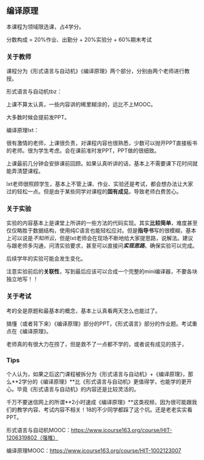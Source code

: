 ## 编译原理

本课程为领域限选课，占4学分。

分数构成 = 20%作业、出勤分 + 20%实验分 + 60%期末考试

### 关于教师

课程分为《形式语言与自动机》《编译原理》两个部分，分别由两个老师进行教授。

形式语言与自动机tbz：

上课不算太认真，一些内容讲的稀里糊涂的，远比不上MOOC。

大多数时候会提前发PPT。

编译原理lxt：

很有激情的老师，上课很负责，对课程内容也很熟悉，少数可以抛开PPT直接板书的老师。很为学生考虑。会在课前准时发PPT，PPT做的很细致。

上课最前几分钟会安排课前回顾。如果认真听讲的话，基本上不需要课下花时间就能弄清楚课程。

lxt老师很照顾学生，基本上不管上课、作业、实验还是考试，都会想办法让大家过的轻松一点。但是由于某些同学对课程的**固有成见**，导致老师白费苦心。

### 关于实验

实验的内容基本上是课堂上所讲的一些方法的代码实现。其实**比较简单**，难度甚至仅仅略胜于数据结构，使用纯C语言也能轻松应对。但是**指导书**写的很模糊，基本上可以说是*不知所云*，但是lxt老师会在现场不断地给大家提思路，说解法。建议与跟老师多沟通，问清实验要求，甚至可以直接问***实现思路***，确保实验可以完成。

后续学年的实验可能会发生变化。

注意实验前后的**关联性**，写到最后应该可以合成一个完整的mini编译器，不要各块独立地写！！

### 关于考试

考的全是原题和最基本的概念，基本上认真看两天怎么也能过了。

搞懂（或者背下来）《编译原理》部分的PPT，《形式语言》部分的作业题。考试重点在《编译原理》。

老师真的有很大力在捞了，但是救不了一点都不学的，或者说有成见的孩子，

### Tips

个人认为，如果之后这门课程被拆分为《形式语言与自动机》+《编译原理》，那么**2学分的《编译原理》**比《形式语言与自动机》更值得学，也能学的更开心。毕竟《形式语言与自动机》的内容还是比较灵活的。

千万不要迷信网上的所谓**2小时速成《编译原理》**这类视频，因为很可能跟我们的教学内容、考试内容不相关！18的不少同学都踩了这个坑。还是老老实实看PPT。

形式语言与自动机MOOC：https://www.icourse163.org/course/HIT-1206319802（强推）

编译原理MOOC：https://www.icourse163.org/course/HIT-1002123007

